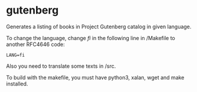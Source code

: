 # gutenberg

Generates a listing of books in Project Gutenberg catalog in given language.

To change the language, change *fi* in the following line in /Makefile to another RFC4646 code:
  
    LANG=fi
    
Also you need to translate some texts in /src.
 
To build with the makefile, you must have python3, xalan, wget and make installed.

